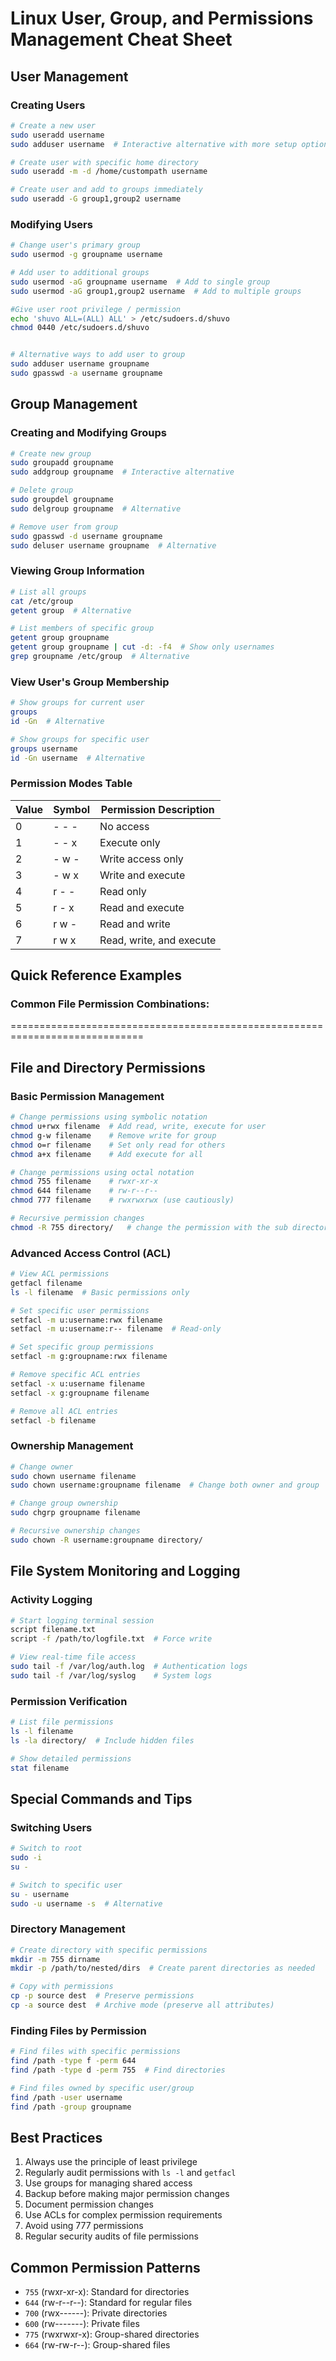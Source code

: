 # Linux User, Group, and Permissions Management Cheat Sheet

## User Management

### Creating Users
```bash
# Create a new user
sudo useradd username
sudo adduser username  # Interactive alternative with more setup options

# Create user with specific home directory
sudo useradd -m -d /home/custompath username

# Create user and add to groups immediately
sudo useradd -G group1,group2 username

```

### Modifying Users
```bash
# Change user's primary group
sudo usermod -g groupname username

# Add user to additional groups
sudo usermod -aG groupname username  # Add to single group
sudo usermod -aG group1,group2 username  # Add to multiple groups

#Give user root privilege / permission
echo 'shuvo ALL=(ALL) ALL' > /etc/sudoers.d/shuvo
chmod 0440 /etc/sudoers.d/shuvo


# Alternative ways to add user to group
sudo adduser username groupname
sudo gpasswd -a username groupname
```

## Group Management

### Creating and Modifying Groups
```bash
# Create new group
sudo groupadd groupname
sudo addgroup groupname  # Interactive alternative

# Delete group
sudo groupdel groupname
sudo delgroup groupname  # Alternative

# Remove user from group
sudo gpasswd -d username groupname
sudo deluser username groupname  # Alternative
```

### Viewing Group Information
```bash
# List all groups
cat /etc/group
getent group  # Alternative

# List members of specific group
getent group groupname
getent group groupname | cut -d: -f4  # Show only usernames
grep groupname /etc/group  # Alternative
```

### View User's Group Membership
```bash
# Show groups for current user
groups
id -Gn  # Alternative

# Show groups for specific user
groups username
id -Gn username  # Alternative
```


### Permission Modes Table
| Value | Symbol  | Permission Description       |
|-------|---------|------------------------------|
| 0     | - - -   | No access                    |
| 1     | - - x   | Execute only                 |
| 2     | - w -   | Write access only            |
| 3     | - w x   | Write and execute            |
| 4     | r - -   | Read only                    |
| 5     | r - x   | Read and execute             |
| 6     | r w -   | Read and write               |
| 7     | r w x   | Read, write, and execute     |



## Quick Reference Examples

### Common File Permission Combinations:
=============================================================================
## File and Directory Permissions

### Basic Permission Management
```bash
# Change permissions using symbolic notation
chmod u+rwx filename  # Add read, write, execute for user
chmod g-w filename    # Remove write for group
chmod o=r filename    # Set only read for others
chmod a+x filename    # Add execute for all

# Change permissions using octal notation
chmod 755 filename    # rwxr-xr-x
chmod 644 filename    # rw-r--r--
chmod 777 filename    # rwxrwxrwx (use cautiously)

# Recursive permission changes
chmod -R 755 directory/   # change the permission with the sub directory -R. 
```

### Advanced Access Control (ACL)
```bash
# View ACL permissions
getfacl filename
ls -l filename  # Basic permissions only

# Set specific user permissions
setfacl -m u:username:rwx filename
setfacl -m u:username:r-- filename  # Read-only

# Set specific group permissions
setfacl -m g:groupname:rwx filename

# Remove specific ACL entries
setfacl -x u:username filename
setfacl -x g:groupname filename

# Remove all ACL entries
setfacl -b filename
```

### Ownership Management
```bash
# Change owner
sudo chown username filename
sudo chown username:groupname filename  # Change both owner and group

# Change group ownership
sudo chgrp groupname filename

# Recursive ownership changes
sudo chown -R username:groupname directory/
```

## File System Monitoring and Logging

### Activity Logging
```bash
# Start logging terminal session
script filename.txt
script -f /path/to/logfile.txt  # Force write

# View real-time file access
sudo tail -f /var/log/auth.log  # Authentication logs
sudo tail -f /var/log/syslog    # System logs
```

### Permission Verification
```bash
# List file permissions
ls -l filename
ls -la directory/  # Include hidden files

# Show detailed permissions
stat filename
```

## Special Commands and Tips

### Switching Users
```bash
# Switch to root
sudo -i
su -

# Switch to specific user
su - username
sudo -u username -s  # Alternative
```

### Directory Management
```bash
# Create directory with specific permissions
mkdir -m 755 dirname
mkdir -p /path/to/nested/dirs  # Create parent directories as needed

# Copy with permissions
cp -p source dest  # Preserve permissions
cp -a source dest  # Archive mode (preserve all attributes)
```

### Finding Files by Permission
```bash
# Find files with specific permissions
find /path -type f -perm 644
find /path -type d -perm 755  # Find directories

# Find files owned by specific user/group
find /path -user username
find /path -group groupname
```

## Best Practices

1. Always use the principle of least privilege
2. Regularly audit permissions with `ls -l` and `getfacl`
3. Use groups for managing shared access
4. Backup before making major permission changes
5. Document permission changes
6. Use ACLs for complex permission requirements
7. Avoid using 777 permissions
8. Regular security audits of file permissions

## Common Permission Patterns

- `755` (rwxr-xr-x): Standard for directories
- `644` (rw-r--r--): Standard for regular files
- `700` (rwx------): Private directories
- `600` (rw-------): Private files
- `775` (rwxrwxr-x): Group-shared directories
- `664` (rw-rw-r--): Group-shared files
